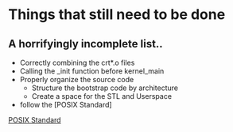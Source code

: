 # Things that still need to be done
## A horrifyingly incomplete list..

* Correctly combining the crt\*.o files
* Calling the \_init function before kernel\_main
* Properly organize the source code
  * Structure the bootstrap code by architecture
  * Create a space for the STL and Userspace
* follow the [POSIX Standard]

[POSIX Standard](http://pubs.opengroup.org/onlinepubs/9699919799/)
